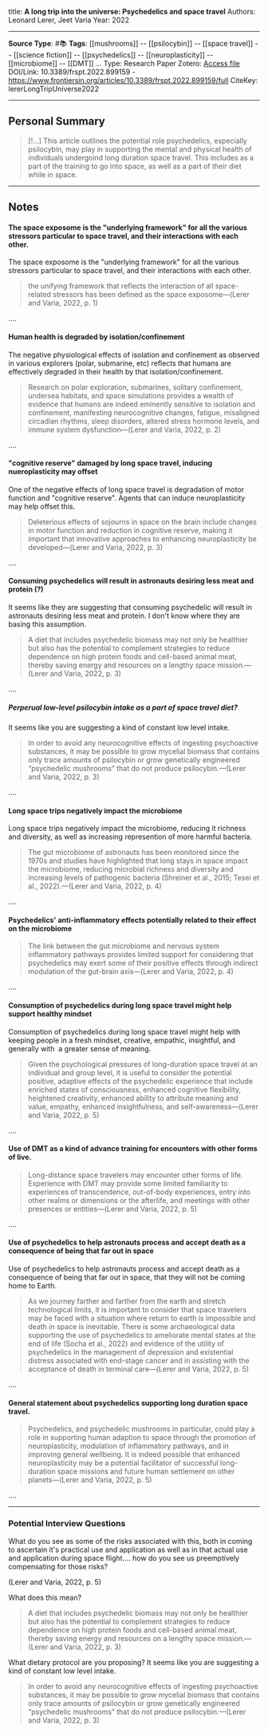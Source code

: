 title: **A long trip into the universe: Psychedelics and space travel**
Authors: Leonard Lerer, Jeet Varia
Year: 2022

****
**Source Type**: #📚
**Tags**: [[mushrooms]] -- [[psilocybin]] -- [[space travel]] -- [[science fiction]] -- [[psychedelics]] -- [[neuroplasticity]] -- [[microbiome]] -- [[DMT]] 
...
Type: Research Paper
Zotero: [Access file](zotero://select/items/@lererLongTripUniverse2022)
DOI/Link: 10.3389/frspt.2022.899159 - https://www.frontiersin.org/articles/10.3389/frspt.2022.899159/full
CiteKey: lererLongTripUniverse2022 
*****

## Personal Summary

>[!...]
> This article outlines the potential role psychedelics, especially psilocybin, may play in supporting the mental and physical health of individuals undergoind long duration space travel. This includes as a part of the training to go into space, as well as a part of their diet while in space.
>

*****

## Notes

#### The space exposome is the "underlying framework" for all the various stressors particular to space travel, and their interactions with each other.

The space exposome is the "underlying framework" for all the various stressors particular to space travel, and their interactions with each other.

> the unifying framework that reflects the interaction of all space-related stressors has been defined as the space exposome—(Lerer and Varia, 2022, p. 1)

  
....  

#### Human health is degraded by isolation/confinement

The negative physiological effects of isolation and confinement as observed in various explorers (polar, submarine, etc) reflects that humans are effectively degraded in their health by that isolation/confinement.

> Research on polar exploration, submarines, solitary confinement, undersea habitats, and space simulations provides a wealth of evidence that humans are indeed eminently sensitive to isolation and confinement, manifesting neurocognitive changes, fatigue, misaligned circadian rhythms, sleep disorders, altered stress hormone levels, and immune system dysfunction—(Lerer and Varia, 2022, p. 2)

  
....  

#### "cognitive reserve" damaged by long space travel, inducing nueroplasticity may offset

One of the negative effects of long space travel is degradation of motor function and "cognitive reserve". Agents that can induce neuroplasticity may help offset this.

> Deleterious effects of sojourns in space on the brain include changes in motor function and reduction in cognitive reserve, making it important that innovative approaches to enhancing neuroplasticity be developed—(Lerer and Varia, 2022, p. 3)

  
....  

#### Consuming psychedelics will result in astronauts desiring less meat and protein (?)

It seems like they are suggesting that consuming psychedelic will result in astronauts desiring less meat and protein. I don't know where they are basing this assumption.

> A diet that includes psychedelic biomass may not only be healthier but also has the potential to complement strategies to reduce dependence on high protein foods and cell-based animal meat, thereby saving energy and resources on a lengthy space mission.—(Lerer and Varia, 2022, p. 3)

  
....  

##### Perperual low-level psilocybin intake as a part of space travel diet?

It seems like you are suggesting a kind of constant low level intake.

> In order to avoid any neurocognitive effects of ingesting psychoactive substances, it may be possible to grow mycelial biomass that contains only trace amounts of psilocybin or grow genetically engineered “psychedelic mushrooms” that do not produce psilocybin.—(Lerer and Varia, 2022, p. 3)

  
....  

#### Long space trips negatively impact the microbiome

Long space trips negatively impact the microbiome, reducing it richness and diversity, as well as increasing represention of more harmful bacteria.

> The gut microbiome of astronauts has been monitored since the 1970s and studies have highlighted that long stays in space impact the microbiome, reducing microbial richness and diversity and increasing levels of pathogenic bacteria (Shreiner et al., 2015; Tesei et al., 2022).—(Lerer and Varia, 2022, p. 4)

  
....  

#### Psychedelics' anti-inflammatory effects potentially related to their effect on the microbiome

> The link between the gut microbiome and nervous system inflammatory pathways provides limited support for considering that psychedelics may exert some of their positive effects through indirect modulation of the gut-brain axis—(Lerer and Varia, 2022, p. 4)

  
....  

#### Consumption of psychedelics during long space travel might help support healthy mindset

Consumption of psychedelics during long space travel might help with keeping people in a fresh mindset, creative, empathic, insightful, and generally with  a greater sense of meaning.

> Given the psychological pressures of long-duration space travel at an individual and group level, it is useful to consider the potential positive, adaptive effects of the psychedelic experience that include enriched states of consciousness, enhanced cognitive flexibility, heightened creativity, enhanced ability to attribute meaning and value, empathy, enhanced insightfulness, and self-awareness—(Lerer and Varia, 2022, p. 5)

  
....  

#### Use of DMT as a kind of advance training for encounters with other forms of live.

> Long-distance space travelers may encounter other forms of life. Experience with DMT may provide some limited familiarity to experiences of transcendence, out-of-body experiences, entry into other realms or dimensions or the afterlife, and meetings with other presences or entities—(Lerer and Varia, 2022, p. 5)

  
....  

#### Use of psychedelics to help astronauts process and accept death as a consequence of being that far out in space

Use of psychedelics to help astronauts process and accept death as a consequence of being that far out in space, that they will not be coming home to Earth.

> As we journey farther and farther from the earth and stretch technological limits, it is important to consider that space travelers may be faced with a situation where return to earth is impossible and death in space is inevitable. There is some archaeological data supporting the use of psychedelics to ameliorate mental states at the end of life (Socha et al., 2022) and evidence of the utility of psychedelics in the management of depression and existential distress associated with end-stage cancer and in assisting with the acceptance of death in terminal care—(Lerer and Varia, 2022, p. 5)

  
....  
#### General statement about psychedelics supporting long duration space travel.

> Psychedelics, and psychedelic mushrooms in particular, could play a role in supporting human adaption to space through the promotion of neuroplasticity, modulation of inflammatory pathways, and in improving general wellbeing. It is indeed possible that enhanced neuroplasticity may be a potential facilitator of successful long-duration space missions and future human settlement on other planets—(Lerer and Varia, 2022, p. 5)

  
....  

**** 
### Potential Interview Questions

What do you see as some of the risks associated with this, both in coming to ascertain it's practical use and application as well as in that actual use and application during space flight.... how do you see us preemptively compensating for those risks?

(Lerer and Varia, 2022, p. 5)

What does this mean?

> A diet that includes psychedelic biomass may not only be healthier but also has the potential to complement strategies to reduce dependence on high protein foods and cell-based animal meat, thereby saving energy and resources on a lengthy space mission.—(Lerer and Varia, 2022, p. 3)


What dietary protocol are you proposing? It seems like you are suggesting a kind of constant low level intake.

> In order to avoid any neurocognitive effects of ingesting psychoactive substances, it may be possible to grow mycelial biomass that contains only trace amounts of psilocybin or grow genetically engineered “psychedelic mushrooms” that do not produce psilocybin.—(Lerer and Varia, 2022, p. 3)
